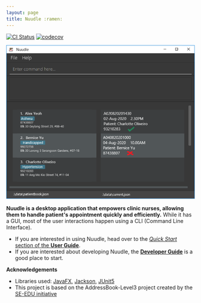 ```yaml
---
layout: page
title: Nuudle :ramen:
---
```


[![CI Status](https://github.com/AY2021S1-CS2103T-T12-4/tp/workflows/Java%20CI/badge.svg)](https://github.com/AY2021S1-CS2103T-T12-4/tp/actions)
[![codecov](https://codecov.io/gh/AY2021S1-CS2103T-T12-4/tp/branch/master/graph/badge.svg)](https://codecov.io/gh/AY2021S1-CS2103T-T12-4/tp)

![Ui](images/Ui.png)

**Nuudle is a desktop application that empowers clinic nurses, allowing them to handle patient's appointment quickly and efficiently.**
While it has a GUI, most of the user interactions happen using a CLI (Command Line Interface).

* If you are interested in using Nuudle, head over to the [_Quick Start_ section of the **User Guide**](UserGuide.html#quick-start).
* If you are interested about developing Nuudle, the [**Developer Guide**](DeveloperGuide.html) is a good place to start.


**Acknowledgements**

* Libraries used: [JavaFX](https://openjfx.io/), [Jackson](https://github.com/FasterXML/jackson), [JUnit5](https://github.com/junit-team/junit5)
* This project is based on the AddressBook-Level3 project created by the [SE-EDU initiative](https://se-education.org)
